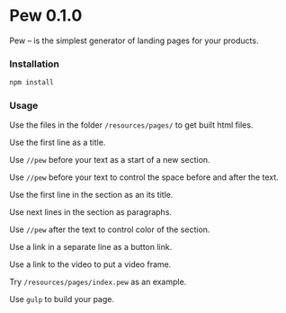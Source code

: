 # Pew 0.1.0

Pew – is the simplest generator of landing pages for your products.

### Installation

```sh
npm install
```

### Usage

Use the files in the folder `/resources/pages/` to get built html files.

Use the first line as a title.

Use `//pew` before your text as a start of a new section.

Use `//pew` before your text to control the space before and after the text.

Use the first line in the section as an its title.

Use next lines in the section as paragraphs.

Use `//pew` after the text to control color of the section.

Use a link in a separate line as a button link.

Use a link to the video to put a video frame.

Try `/resources/pages/index.pew` as an example.

Use `gulp` to build your page.